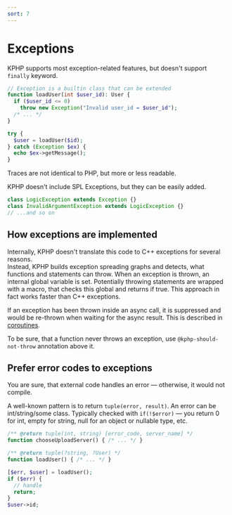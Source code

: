 ```yaml
---
sort: 7
---
```


# Exceptions 

KPHP supports most exception-related features, but doesn't support `finally` keyword. 
```php
// Exception is a builtin class that can be extended
function loadUser(int $user_id): User {
  if ($user_id <= 0)
    throw new Exception("Invalid user_id = $user_id");
  /* ... */
}

try {
  $user = loadUser($id);
} catch (Exception $ex) {
  echo $ex->getMessage();
}
```

Traces are not identical to PHP, but more or less readable.

KPHP doesn't include SPL Exceptions, but they can be easily added.
```php
class LogicException extends Exception {}
class InvalidArgumentException extends LogicException {}
// ...and so on
```

## How exceptions are implemented

Internally, KPHP doesn't translate this code to C++ exceptions for several reasons.  
Instead, KPHP builds exception spreading graphs and detects, what functions and statements can throw. When an exception is thrown, an internal global variable is set. Potentially throwing statements are wrapped with a macro, that checks this global and returns if true. This approach in fact works faster than C++ exceptions.

If an exception has been thrown inside an async call, it is suppressed and would be re-thrown when waiting for the async result. This is described in [coroutines](../best-practices/async-programming-forks.md).

To be sure, that a function never throws an exception, use `@kphp-should-not-throw` annotation above it.   


## Prefer error codes to exceptions

You are sure, that external code handles an error — otherwise, it would not compile.

A well-known pattern is to return `tuple(error, result)`. An error can be int/string/some class. Typically checked with `if(!$error)` — you return 0 for int, empty for string, null for an object or nullable type, etc.
```php
/** @return tuple(int, string) [error_code, server_name] */ 
function chooseUploadServer() { /* ... */ }

/** @return tuple(?string, ?User) */
function loadUser() { /* ... */ }

[$err, $user] = loadUser();
if ($err) {
  // handle
  return;
}
$user->id;
```
